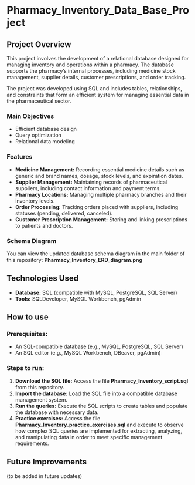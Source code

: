 # Pharmacy_Inventory_Data_Base_Project

## Project Overview

This project involves the development of a relational database designed for managing inventory and operations within a pharmacy. The database supports the pharmacy’s internal processes, including medicine stock management, supplier details, customer prescriptions, and order tracking.

The project was developed using SQL and includes tables, relationships, and constraints that form an efficient system for managing essential data in the pharmaceutical sector.

### Main Objectives

- Efficient database design
- Query optimization
- Relational data modeling

### Features

- **Medicine Management:** Recording essential medicine details such as generic and brand names, dosage, stock levels, and expiration dates.
- **Supplier Management:** Maintaining records of pharmaceutical suppliers, including contact information and payment terms.
- **Pharmacy Locations:** Managing multiple pharmacy branches and their inventory levels.
- **Order Processing:** Tracking orders placed with suppliers, including statuses (pending, delivered, canceled).
- **Customer Prescription Management:** Storing and linking prescriptions to patients and doctors.

### Schema Diagram

You can view the updated database schema diagram in the main folder of this repository: **Pharmacy_Inventory_ERD_diagram.png**

## Technologies Used

- **Database:** SQL (compatible with MySQL, PostgreSQL, SQL Server)
- **Tools:** SQLDeveloper, MySQL Workbench, pgAdmin

## How to use

### Prerequisites:

- An SQL-compatible database (e.g., MySQL, PostgreSQL, SQL Server)
- An SQL editor (e.g., MySQL Workbench, DBeaver, pgAdmin)

### Steps to run:

1. **Download the SQL file:** Access the file **Pharmacy_Inventory_script.sql** from this repository.
2. **Import the database:** Load the SQL file into a compatible database management system.
3. **Run the queries:** Execute the SQL scripts to create tables and populate the database with necessary data.
4. **Practice exercises:** Access the file **Pharmacy_Inventory_practice_exercises.sql** and execute to observe how complex SQL queries are implemented for extracting, analyzing, and manipulating data in order to meet specific management requirements.

## Future Improvements

(to be added in future updates)

